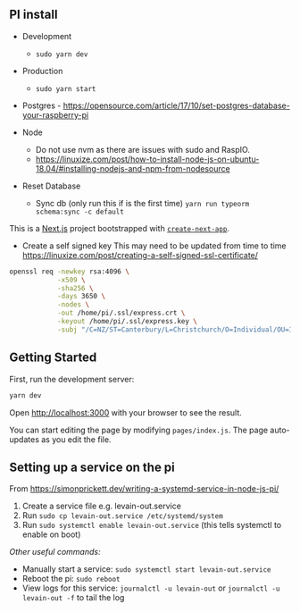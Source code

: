 ## PI install

* Development
    - `sudo yarn dev`

* Production
    - `sudo yarn start`

* Postgres - https://opensource.com/article/17/10/set-postgres-database-your-raspberry-pi

* Node 
    - Do not use nvm as there are issues with sudo and RaspIO.
    - https://linuxize.com/post/how-to-install-node-js-on-ubuntu-18.04/#installing-nodejs-and-npm-from-nodesource


* Reset Database
    - Sync db (only run this if is the first time) `yarn run typeorm schema:sync -c default`

This is a [Next.js](https://nextjs.org/) project bootstrapped with [`create-next-app`](https://github.com/zeit/next.js/tree/canary/packages/create-next-app).

* Create a self signed key
This may need to be updated from time to time
https://linuxize.com/post/creating-a-self-signed-ssl-certificate/

```bash
openssl req -newkey rsa:4096 \
            -x509 \
            -sha256 \
            -days 3650 \
            -nodes \
            -out /home/pi/.ssl/express.crt \
            -keyout /home/pi/.ssl/express.key \
            -subj "/C=NZ/ST=Canterbury/L=Christchurch/O=Individual/OU=IT Department/CN=raspberrypi.local"
```

## Getting Started

First, run the development server:

```bash
yarn dev
```

Open [http://localhost:3000](http://localhost:3000) with your browser to see the result.

You can start editing the page by modifying `pages/index.js`. The page auto-updates as you edit the file.

## Setting up a service on the pi
From https://simonprickett.dev/writing-a-systemd-service-in-node-js-pi/

1. Create a service file e.g. levain-out.service
2. Run `sudo cp levain-out.service /etc/systemd/system`
3. Run `sudo systemctl enable levain-out.service` (this tells systemctl to enable on boot)

*Other useful commands:*
* Manually start a service: `sudo systemctl start levain-out.service`
* Reboot the pi: `sudo reboot`
* View logs for this service: `journalctl -u levain-out` or `journalctl -u levain-out -f` to tail the log